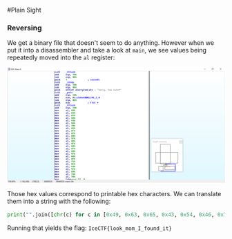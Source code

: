 #Plain Sight

### Reversing

We get a binary file that doesn't seem to do anything. However when we put it into a disassembler and take a look at `main`,  we see values being repeatedly moved into the `al` register:

![](https://raw.githubusercontent.com/jonathanluck/ctfs/master/IceCTF2016/PlainSight/plainsight.png)

Those hex values correspond to printable hex characters. We can translate them into a string with the following:
```Python
print("".join([chr(c) for c in [0x49, 0x63, 0x65, 0x43, 0x54, 0x46, 0x7b, 0x6c, 0x6f, 0x6f, 0x6b, 0x5f, 0x6d, 0x6f, 0x6d, 0x5f, 0x49, 0x5f, 0x66, 0x6f, 0x75, 0x6e, 0x64, 0x5f, 0x69, 0x74, 0x7d]]))
```

Running that yields the flag: `IceCTF{look_mom_I_found_it}`
